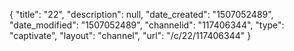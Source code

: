{
    "title": "22",
    "description": null,
    "date_created": "1507052489",
    "date_modified": "1507052489",
    "channelid": "117406344",
    "type": "captivate",
    "layout": "channel",
    "url": "\/c\/22\/117406344"
}